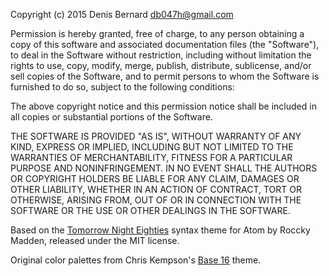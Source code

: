 Copyright (c) 2015 Denis Bernard <db047h@gmail.com>

Permission is hereby granted, free of charge, to any person obtaining
a copy of this software and associated documentation files (the
"Software"), to deal in the Software without restriction, including
without limitation the rights to use, copy, modify, merge, publish,
distribute, sublicense, and/or sell copies of the Software, and to
permit persons to whom the Software is furnished to do so, subject to
the following conditions:

The above copyright notice and this permission notice shall be
included in all copies or substantial portions of the Software.

THE SOFTWARE IS PROVIDED "AS IS", WITHOUT WARRANTY OF ANY KIND,
EXPRESS OR IMPLIED, INCLUDING BUT NOT LIMITED TO THE WARRANTIES OF
MERCHANTABILITY, FITNESS FOR A PARTICULAR PURPOSE AND
NONINFRINGEMENT. IN NO EVENT SHALL THE AUTHORS OR COPYRIGHT HOLDERS BE
LIABLE FOR ANY CLAIM, DAMAGES OR OTHER LIABILITY, WHETHER IN AN ACTION
OF CONTRACT, TORT OR OTHERWISE, ARISING FROM, OUT OF OR IN CONNECTION
WITH THE SOFTWARE OR THE USE OR OTHER DEALINGS IN THE SOFTWARE.

Based on the [Tomorrow Night Eighties][1] syntax theme for Atom by Roccky Madden, released under the MIT license.

Original color palettes from Chris Kempson's [Base 16][2] theme.

  [1]: https://atom.io/themes/tomorrow-night-eighties-syntax
  [2]: https://github.com/chriskempson/base16
